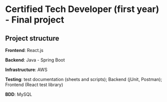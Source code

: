 # Certified Tech Developer (first year) - Final project

## Project structure

**Frontend**:  React.js

**Backend**: Java - Spring Boot

**Infrastructure**: AWS

**Testing**: test documentation (sheets and scripts); Backend (jUnit, Postman); Frontend (React test library)

**BDD**: MySQL
